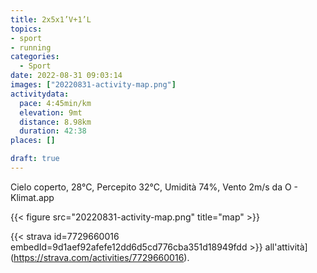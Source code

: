 ```yaml
---
title: 2x5x1’V+1’L
topics:
- sport
- running
categories:
  - Sport
date: 2022-08-31 09:03:14
images: ["20220831-activity-map.png"]
activitydata:
  pace: 4:45min/km
  elevation: 9mt
  distance: 8.98km
  duration: 42:38
places: []

draft: true
---
```


Cielo coperto, 28°C, Percepito 32°C, Umidità 74%, Vento 2m/s da O - Klimat.app

<!--more-->




{{< figure src="20220831-activity-map.png" title="map" >}}


{{< strava id=7729660016 embedId=9d1aef92afefe12dd6d5cd776cba351d18949fdd >}} all'attività](https://strava.com/activities/7729660016).
